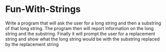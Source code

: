# Fun-With-Strings
Write a program that will ask the user for a long string and then a substring of that long string. The program then will report information on the long string and the substring. Finally it will prompt the user for a replacement string and show what the long string would be with the substring replaced by the replacement string
